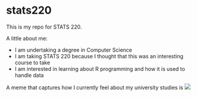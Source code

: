 # stats220

This is my repo for STATS 220. 

A little about me:

- I am undertaking a degree in Computer Science
- I am taking STATS 220 because I thought that this was an interesting course to take
- I am interested in learning about R programming and how it is used to handle data

A meme that captures how I currently feel about my university studies is ![](https://c.tenor.com/8druEACXtX8AAAAd/tenor.gif)
